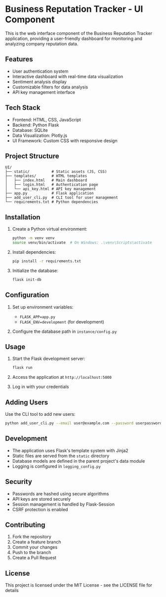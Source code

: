 # Business Reputation Tracker - UI Component

This is the web interface component of the Business Reputation Tracker application, providing a user-friendly dashboard for monitoring and analyzing company reputation data.

## Features

- User authentication system
- Interactive dashboard with real-time data visualization
- Sentiment analysis display
- Customizable filters for data analysis
- API key management interface

## Tech Stack

- Frontend: HTML, CSS, JavaScript
- Backend: Python Flask
- Database: SQLite
- Data Visualization: Plotly.js
- UI Framework: Custom CSS with responsive design

## Project Structure

```
UI/
├── static/          # Static assets (JS, CSS)
├── templates/       # HTML templates
│   ├── index.html   # Main dashboard
│   ├── login.html   # Authentication page
│   └── api_key.html # API key management
├── app.py           # Flask application
├── add_user_cli.py  # CLI tool for user management
└── requirements.txt # Python dependencies
```

## Installation

1. Create a Python virtual environment:
   ```bash
   python -m venv venv
   source venv/bin/activate  # On Windows: .\venv\Scripts\activate
   ```

2. Install dependencies:
   ```bash
   pip install -r requirements.txt
   ```

3. Initialize the database:
   ```bash
   flask init-db
   ```

## Configuration

1. Set up environment variables:
   - `FLASK_APP=app.py`
   - `FLASK_ENV=development` (for development)

2. Configure the database path in `instance/config.py`

## Usage

1. Start the Flask development server:
   ```bash
   flask run
   ```

2. Access the application at `http://localhost:5000`

3. Log in with your credentials

## Adding Users

Use the CLI tool to add new users:
```bash
python add_user_cli.py --email user@example.com --password userpassword
```

## Development

- The application uses Flask's template system with Jinja2
- Static files are served from the `static` directory
- Database models are defined in the parent project's data module
- Logging is configured in `logging_config.py`

## Security

- Passwords are hashed using secure algorithms
- API keys are stored securely
- Session management is handled by Flask-Session
- CSRF protection is enabled

## Contributing

1. Fork the repository
2. Create a feature branch
3. Commit your changes
4. Push to the branch
5. Create a Pull Request

## License

This project is licensed under the MIT License - see the LICENSE file for details